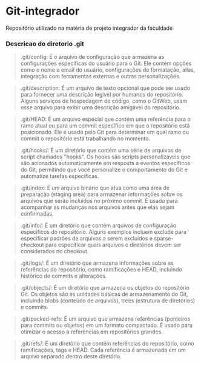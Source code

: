 # Git-integrador
Repositório utilizado na matéria de projeto integrador da faculdade
### Descricao do diretorio .git

>.git/config: É o arquivo de configuração que armazena as configurações específicas do usuário para o Git. Ele contém opções como o nome e email do usuário, configurações de formatação, alias, integração com ferramentas externas e outras personalizações.

>.git/description: É um arquivo de texto opcional que pode ser usado para fornecer uma descrição legível por humanos do repositório. Alguns serviços de hospedagem de código, como o GitWeb, usam esse arquivo para exibir uma descrição amigável do repositório.

>.git/HEAD: É um arquivo especial que contém uma referência para o ramo atual ou para um commit específico em que o repositório está posicionado. Ele é usado pelo Git para determinar em qual ramo ou commit o repositório está trabalhando no momento.

>.git/hooks/: É um diretório que contém uma série de arquivos de script chamados "hooks". Os hooks são scripts personalizáveis que são acionados automaticamente em resposta a eventos específicos do Git, permitindo que você personalize o comportamento do Git e automatize tarefas específicas.

>.git/index: É um arquivo binário que atua como uma área de preparação (staging area) para armazenar informações sobre os arquivos que serão incluídos no próximo commit. É usado para acompanhar as mudanças nos arquivos antes que elas sejam confirmadas.

>.git/info/: É um diretório que contém arquivos de configuração específicos do repositório. Alguns exemplos incluem exclude para especificar padrões de arquivos a serem excluídos e sparse-checkout para especificar quais arquivos e diretórios devem ser considerados no checkout.

>.git/logs/: É um diretório que armazena informações sobre as referências do repositório, como ramificações e HEAD, incluindo histórico de commits e alterações.

>.git/objects/: É um diretório que armazena os objetos do repositório Git. Os objetos são as unidades básicas de armazenamento do Git, incluindo blobs (conteúdo de arquivos), trees (estrutura de diretórios) e commits.

>.git/packed-refs: É um arquivo que armazena referências (ponteiros para commits ou objetos) em um formato compactado. É usado para otimizar o acesso a referências em repositórios grandes.

>.git/refs/: É um diretório que contém referências do repositório, como ramificações, tags e HEAD. Cada referência é armazenada em um arquivo separado dentro deste diretório.